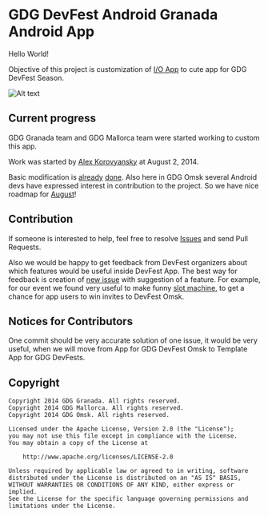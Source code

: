 GDG DevFest Android Granada Android App
=======================================

Hello World!

Objective of this project is customization of [I/O App](http://android-developers.blogspot.ru/2014/07/google-io-2014-app-source-code-now.html) to cute app for GDG DevFest Season. 

![Alt text](https://cloud.githubusercontent.com/assets/479961/3826227/bacfe452-1d5e-11e4-9574-8c67f8d01b16.png "GDG DevFest App")

Current progress
---
GDG Granada team and GDG Mallorca team were started working to custom this app.

Work was started by [Alex Korovyansky](http://github.com/korovyansk) at August 2, 2014. 

Basic modification is [already](https://github.com/GDGOmsk/devfest-app/commit/52066ba5ef8fa013dd0661fda9681fd332f83002) [done](https://github.com/GDGOmsk/devfest-app/releases). Also here in GDG Omsk several Android devs have expressed interest in contribution to the project. So we have nice roadmap for [August](https://github.com/GDGOmsk/devfest-app/issues?q=is%3Aopen+is%3Aissue+milestone%3AAugust+sort%3Acreated-asc)!

Contribution
---
If someone is interested to help, feel free to resolve [Issues](https://github.com/GDGOmsk/devfest-app/issues?q=is%3Aopen+is%3Aissue+sort%3Acreated-asc) and send Pull Requests. 

Also we would be happy to get feedback from DevFest organizers about which features would be useful inside DevFest App. The best way for feedback is creation of [new issue](https://github.com/GDGOmsk/devfest-app/issues/new) with suggestion of a feature. For example, for our event we found very useful to make funny [slot machine](https://github.com/GDGOmsk/devfest-app/issues/14), to get a chance for app users to win invites to DevFest Omsk.

Notices for Contributors
--- 
One commit should be very accurate solution of one issue, it would be very useful, when we will move from App for GDG DevFest Omsk to Template App for GDG DevFests.

Copyright
---
    Copyright 2014 GDG Granada. All rights reserved.
    Copyright 2014 GDG Mallorca. All rights reserved.
    Copyright 2014 GDG Omsk. All rights reserved.

    Licensed under the Apache License, Version 2.0 (the "License");
    you may not use this file except in compliance with the License.
    You may obtain a copy of the License at

        http://www.apache.org/licenses/LICENSE-2.0

    Unless required by applicable law or agreed to in writing, software
    distributed under the License is distributed on an "AS IS" BASIS,
    WITHOUT WARRANTIES OR CONDITIONS OF ANY KIND, either express or implied.
    See the License for the specific language governing permissions and
    limitations under the License.
